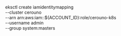 eksctl create iamidentitymapping \
  --cluster cerouno \
  --arn arn:aws:iam::${ACCOUNT_ID}:role/cerouno-k8s \
  --username admin \
  --group system:masters

